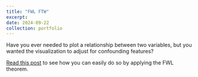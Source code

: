 ```yaml
---
title: "FWL FTW"
excerpt: 
date: 2024-09-22
collection: portfolio
---
```


Have you ever needed to plot a relationship between two variables, but you wanted the visualization to adjust for confounding features? 

[Read this post](https://donaldgrasse.github.io/files/fwl_post.html) to see how you can easily do so by applying the FWL theorem.
